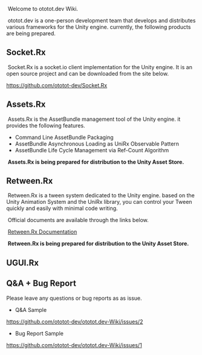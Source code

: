 &nbsp;Welcome to ototot.dev Wiki.
 
&nbsp;ototot.dev is a one-person development team that develops and distributes various frameworks for the Unity engine. currently, the following products are being prepared.
 
## Socket.Rx

&nbsp;Socket.Rx is a socket.io client implementation for the Unity engine. It is an open source project and can be downloaded from the site below.
 
 https://github.com/ototot-dev/Socket.Rx

## Assets.Rx

&nbsp;Assets.Rx is the AssetBundle management tool of the Unity engine. it provides the following features.
 
- Command Line AssetBundle Packaging
- AssetBundle Asynchronous Loading as UniRx Observable Pattern
- AssetBundle Life Cycle Management via Ref-Count Algorithm

&nbsp;**Assets.Rx is being prepared for distribution to the Unity Asset Store.**

## Retween.Rx

&nbsp;Retween.Rx is a tween system dedicated to the Unity engine. based on the Unity Animation System and the UniRx library, you can control your Tween quickly and easily with minimal code writing.

&nbsp;Official documents are available through the links below.
 
&nbsp;[Retween.Rx Documentation](https://www.notion.so/ototot/Retween-Rx-Documetation-5a36f801cd4d4094a10db196323d2d0d)
 
 
&nbsp;**Retween.Rx is being prepared for distribution to the Unity Asset Store.**
 
## UGUI.Rx



## Q&A + Bug Report
 
 Please leave any questions or bug reports as as issue.
 
- Q&A Sample
 
https://github.com/ototot-dev/ototot.dev-Wiki/issues/2

- Bug Report Sample

https://github.com/ototot-dev/ototot.dev-Wiki/issues/1
 
 
 














